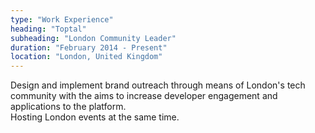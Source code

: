 ```yaml
---
type: "Work Experience"
heading: "Toptal"
subheading: "London Community Leader"
duration: "February 2014 - Present"
location: "London, United Kingdom"
---
```


Design and implement brand outreach through means of London's tech community
with the aims to increase developer engagement and applications to the
platform.
<br/> Hosting London events at the same time.

